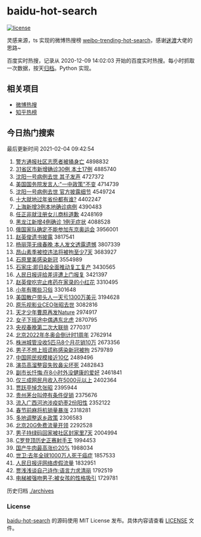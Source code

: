 # baidu-hot-search

[![license](https://img.shields.io/github/license/Arrackisarookie/baidu-hot-search)](https://github.com/Arrackisarookie/baidu-hot-search/blob/master/LICENSE)

灵感来源，ts 实现的微博热搜榜 [weibo-trending-hot-search](https://github.com/justjavac/weibo-trending-hot-search)，感谢[迷渡](https://github.com/justjavac)大佬的思路~

百度实时热搜，记录从 2020-12-09 14:02:03 开始的百度实时热搜。每小时抓取一次数据，按天[归档](./archives)。Python 实现。

## 相关项目
+ [微博热搜](https://github.com/Arrackisarookie/weibo-hot-search)
+ [知乎热榜](https://github.com/Arrackisarookie/zhihu-top-search)

## 今日热门搜索

<!-- Rank Begin -->

最后更新时间 2021-02-04 09:42:54

1. [警方通报社区志愿者被捅身亡](http://www.baidu.com/baidu?cl=3&tn=SE_baiduhomet8_jmjb7mjw&rsv_dl=fyb_top&fr=top1000&wd=%BE%AF%B7%BD%CD%A8%B1%A8%C9%E7%C7%F8%D6%BE%D4%B8%D5%DF%B1%BB%CD%B1%C9%ED%CD%F6) 4898832
1. [31省区市新增确诊30例 本土17例](http://www.baidu.com/baidu?cl=3&tn=SE_baiduhomet8_jmjb7mjw&rsv_dl=fyb_top&fr=top1000&wd=31%CA%A1%C7%F8%CA%D0%D0%C2%D4%F6%C8%B7%D5%EF30%C0%FD%20%B1%BE%CD%C117%C0%FD) 4885740
1. [沈阳一号病例去世 其子发声](http://www.baidu.com/baidu?cl=3&tn=SE_baiduhomet8_jmjb7mjw&rsv_dl=fyb_top&fr=top1000&wd=%C9%F2%D1%F4%D2%BB%BA%C5%B2%A1%C0%FD%C8%A5%CA%C0%20%C6%E4%D7%D3%B7%A2%C9%F9) 4727372
1. [美国国务院发言人:"一中政策"不变](http://www.baidu.com/baidu?cl=3&tn=SE_baiduhomet8_jmjb7mjw&rsv_dl=fyb_top&fr=top1000&wd=%C3%C0%B9%FA%B9%FA%CE%F1%D4%BA%B7%A2%D1%D4%C8%CB%3A%22%D2%BB%D6%D0%D5%FE%B2%DF%22%B2%BB%B1%E4) 4714739
1. [沈阳一号病例去世 官方披露细节](http://www.baidu.com/baidu?cl=3&tn=SE_baiduhomet8_jmjb7mjw&rsv_dl=fyb_top&fr=top1000&wd=%C9%F2%D1%F4%D2%BB%BA%C5%B2%A1%C0%FD%C8%A5%CA%C0%20%B9%D9%B7%BD%C5%FB%C2%B6%CF%B8%BD%DA) 4549724
1. [十大就地过年省份都有谁?](http://www.baidu.com/baidu?cl=3&tn=SE_baiduhomet8_jmjb7mjw&rsv_dl=fyb_top&fr=top1000&wd=%CA%AE%B4%F3%BE%CD%B5%D8%B9%FD%C4%EA%CA%A1%B7%DD%B6%BC%D3%D0%CB%AD%3F) 4402247
1. [上海新增3例本地确诊病例](http://www.baidu.com/baidu?cl=3&tn=SE_baiduhomet8_jmjb7mjw&rsv_dl=fyb_top&fr=top1000&wd=%C9%CF%BA%A3%D0%C2%D4%F63%C0%FD%B1%BE%B5%D8%C8%B7%D5%EF%B2%A1%C0%FD) 4390483
1. [任正非就注册女儿商标道歉](http://www.baidu.com/baidu?cl=3&tn=SE_baiduhomet8_jmjb7mjw&rsv_dl=fyb_top&fr=top1000&wd=%C8%CE%D5%FD%B7%C7%BE%CD%D7%A2%B2%E1%C5%AE%B6%F9%C9%CC%B1%EA%B5%C0%C7%B8) 4248169
1. [黑龙江新增4例确诊 1例无症状](http://www.baidu.com/baidu?cl=3&tn=SE_baiduhomet8_jmjb7mjw&rsv_dl=fyb_top&fr=top1000&wd=%BA%DA%C1%FA%BD%AD%D0%C2%D4%F64%C0%FD%C8%B7%D5%EF%201%C0%FD%CE%DE%D6%A2%D7%B4) 4088528
1. [俄国家队确定不能参加东京奥运会](http://www.baidu.com/baidu?cl=3&tn=SE_baiduhomet8_jmjb7mjw&rsv_dl=fyb_top&fr=top1000&wd=%B6%ED%B9%FA%BC%D2%B6%D3%C8%B7%B6%A8%B2%BB%C4%DC%B2%CE%BC%D3%B6%AB%BE%A9%B0%C2%D4%CB%BB%E1) 3956001
1. [赵英俊遗书披露](http://www.baidu.com/baidu?cl=3&tn=SE_baiduhomet8_jmjb7mjw&rsv_dl=fyb_top&fr=top1000&wd=%D5%D4%D3%A2%BF%A1%D2%C5%CA%E9%C5%FB%C2%B6) 3817541
1. [杨丽萍无缘春晚 本人发文透露遗憾](http://www.baidu.com/baidu?cl=3&tn=SE_baiduhomet8_jmjb7mjw&rsv_dl=fyb_top&fr=top1000&wd=%D1%EE%C0%F6%C6%BC%CE%DE%D4%B5%B4%BA%CD%ED%20%B1%BE%C8%CB%B7%A2%CE%C4%CD%B8%C2%B6%D2%C5%BA%B6) 3807339
1. [昂山素季被控违法将被拘至少7天](http://www.baidu.com/baidu?cl=3&tn=SE_baiduhomet8_jmjb7mjw&rsv_dl=fyb_top&fr=top1000&wd=%B0%BA%C9%BD%CB%D8%BC%BE%B1%BB%BF%D8%CE%A5%B7%A8%BD%AB%B1%BB%BE%D0%D6%C1%C9%D97%CC%EC) 3683927
1. [石原里美感染新冠](http://www.baidu.com/baidu?cl=3&tn=SE_baiduhomet8_jmjb7mjw&rsv_dl=fyb_top&fr=top1000&wd=%CA%AF%D4%AD%C0%EF%C3%C0%B8%D0%C8%BE%D0%C2%B9%DA) 3554989
1. [石家庄:即日起全面推动复工复产](http://www.baidu.com/baidu?cl=3&tn=SE_baiduhomet8_jmjb7mjw&rsv_dl=fyb_top&fr=top1000&wd=%CA%AF%BC%D2%D7%AF%3A%BC%B4%C8%D5%C6%F0%C8%AB%C3%E6%CD%C6%B6%AF%B8%B4%B9%A4%B8%B4%B2%FA) 3430565
1. [人民日报评给差评遭上门报复](http://www.baidu.com/baidu?cl=3&tn=SE_baiduhomet8_jmjb7mjw&rsv_dl=fyb_top&fr=top1000&wd=%C8%CB%C3%F1%C8%D5%B1%A8%C6%C0%B8%F8%B2%EE%C6%C0%D4%E2%C9%CF%C3%C5%B1%A8%B8%B4) 3421397
1. [赵英俊吃完止疼药在家录的小红花](http://www.baidu.com/baidu?cl=3&tn=SE_baiduhomet8_jmjb7mjw&rsv_dl=fyb_top&fr=top1000&wd=%D5%D4%D3%A2%BF%A1%B3%D4%CD%EA%D6%B9%CC%DB%D2%A9%D4%DA%BC%D2%C2%BC%B5%C4%D0%A1%BA%EC%BB%A8) 3310495
1. [小年有哪些习俗](http://www.baidu.com/baidu?cl=3&tn=SE_baiduhomet8_jmjb7mjw&rsv_dl=fyb_top&fr=top1000&wd=%D0%A1%C4%EA%D3%D0%C4%C4%D0%A9%CF%B0%CB%D7) 3301648
1. [美国散户带头人一天亏1300万美元](http://www.baidu.com/baidu?cl=3&tn=SE_baiduhomet8_jmjb7mjw&rsv_dl=fyb_top&fr=top1000&wd=%C3%C0%B9%FA%C9%A2%BB%A7%B4%F8%CD%B7%C8%CB%D2%BB%CC%EC%BF%F71300%CD%F2%C3%C0%D4%AA) 3194628
1. [原乐视影业CEO张昭去世](http://www.baidu.com/baidu?cl=3&tn=SE_baiduhomet8_jmjb7mjw&rsv_dl=fyb_top&fr=top1000&wd=%D4%AD%C0%D6%CA%D3%D3%B0%D2%B5CEO%D5%C5%D5%D1%C8%A5%CA%C0) 3082816
1. [天才少年曹原再发Nature](http://www.baidu.com/baidu?cl=3&tn=SE_baiduhomet8_jmjb7mjw&rsv_dl=fyb_top&fr=top1000&wd=%CC%EC%B2%C5%C9%D9%C4%EA%B2%DC%D4%AD%D4%D9%B7%A2Nature) 2974917
1. [女子下班途中偶遇东北虎](http://www.baidu.com/baidu?cl=3&tn=SE_baiduhomet8_jmjb7mjw&rsv_dl=fyb_top&fr=top1000&wd=%C5%AE%D7%D3%CF%C2%B0%E0%CD%BE%D6%D0%C5%BC%D3%F6%B6%AB%B1%B1%BB%A2) 2870795
1. [央视春晚第二次大联排](http://www.baidu.com/baidu?cl=3&tn=SE_baiduhomet8_jmjb7mjw&rsv_dl=fyb_top&fr=top1000&wd=%D1%EB%CA%D3%B4%BA%CD%ED%B5%DA%B6%FE%B4%CE%B4%F3%C1%AA%C5%C5) 2770317
1. [北京2022年冬奥会倒计时1周年](http://www.baidu.com/baidu?cl=3&tn=SE_baiduhomet8_jmjb7mjw&rsv_dl=fyb_top&fr=top1000&wd=%B1%B1%BE%A92022%C4%EA%B6%AC%B0%C2%BB%E1%B5%B9%BC%C6%CA%B11%D6%DC%C4%EA) 2762914
1. [株洲城管没收5匹马8个月花销10万](http://www.baidu.com/baidu?cl=3&tn=SE_baiduhomet8_jmjb7mjw&rsv_dl=fyb_top&fr=top1000&wd=%D6%EA%D6%DE%B3%C7%B9%DC%C3%BB%CA%D55%C6%A5%C2%ED8%B8%F6%D4%C2%BB%A8%CF%FA10%CD%F2) 2673356
1. [男子不想上班谎称感染新冠被拘](http://www.baidu.com/baidu?cl=3&tn=SE_baiduhomet8_jmjb7mjw&rsv_dl=fyb_top&fr=top1000&wd=%C4%D0%D7%D3%B2%BB%CF%EB%C9%CF%B0%E0%BB%D1%B3%C6%B8%D0%C8%BE%D0%C2%B9%DA%B1%BB%BE%D0) 2579789
1. [中国网民规模接近10亿](http://www.baidu.com/baidu?cl=3&tn=SE_baiduhomet8_jmjb7mjw&rsv_dl=fyb_top&fr=top1000&wd=%D6%D0%B9%FA%CD%F8%C3%F1%B9%E6%C4%A3%BD%D3%BD%FC10%D2%DA) 2489496
1. [演员高溜整容失败鼻尖坏死](http://www.baidu.com/baidu?cl=3&tn=SE_baiduhomet8_jmjb7mjw&rsv_dl=fyb_top&fr=top1000&wd=%D1%DD%D4%B1%B8%DF%C1%EF%D5%FB%C8%DD%CA%A7%B0%DC%B1%C7%BC%E2%BB%B5%CB%C0) 2482843
1. [副市长忏悔:在8小时外没健康的爱好](http://www.baidu.com/baidu?cl=3&tn=SE_baiduhomet8_jmjb7mjw&rsv_dl=fyb_top&fr=top1000&wd=%B8%B1%CA%D0%B3%A4%E2%E3%BB%DA%3A%D4%DA8%D0%A1%CA%B1%CD%E2%C3%BB%BD%A1%BF%B5%B5%C4%B0%AE%BA%C3) 2461841
1. [仅三成网民月收入在5000元以上](http://www.baidu.com/baidu?cl=3&tn=SE_baiduhomet8_jmjb7mjw&rsv_dl=fyb_top&fr=top1000&wd=%BD%F6%C8%FD%B3%C9%CD%F8%C3%F1%D4%C2%CA%D5%C8%EB%D4%DA5000%D4%AA%D2%D4%C9%CF) 2402364
1. [贾跃亭悼念张昭](http://www.baidu.com/baidu?cl=3&tn=SE_baiduhomet8_jmjb7mjw&rsv_dl=fyb_top&fr=top1000&wd=%BC%D6%D4%BE%CD%A4%B5%BF%C4%EE%D5%C5%D5%D1) 2395944
1. [贵州茅台叫停有条件促销](http://www.baidu.com/baidu?cl=3&tn=SE_baiduhomet8_jmjb7mjw&rsv_dl=fyb_top&fr=top1000&wd=%B9%F3%D6%DD%C3%A9%CC%A8%BD%D0%CD%A3%D3%D0%CC%F5%BC%FE%B4%D9%CF%FA) 2375676
1. [流入广西河池涉疫奶枣2份阳性](http://www.baidu.com/baidu?cl=3&tn=SE_baiduhomet8_jmjb7mjw&rsv_dl=fyb_top&fr=top1000&wd=%C1%F7%C8%EB%B9%E3%CE%F7%BA%D3%B3%D8%C9%E6%D2%DF%C4%CC%D4%E62%B7%DD%D1%F4%D0%D4) 2352122
1. [春节前麻将机销量暴涨](http://www.baidu.com/baidu?cl=3&tn=SE_baiduhomet8_jmjb7mjw&rsv_dl=fyb_top&fr=top1000&wd=%B4%BA%BD%DA%C7%B0%C2%E9%BD%AB%BB%FA%CF%FA%C1%BF%B1%A9%D5%C7) 2318281
1. [多地调整返乡政策](http://www.baidu.com/baidu?cl=3&tn=SE_baiduhomet8_jmjb7mjw&rsv_dl=fyb_top&fr=top1000&wd=%B6%E0%B5%D8%B5%F7%D5%FB%B7%B5%CF%E7%D5%FE%B2%DF) 2306583
1. [北京20G免费流量开领](http://www.baidu.com/baidu?cl=3&tn=SE_baiduhomet8_jmjb7mjw&rsv_dl=fyb_top&fr=top1000&wd=%B1%B1%BE%A920G%C3%E2%B7%D1%C1%F7%C1%BF%BF%AA%C1%EC) 2292528
1. [男子持绿码回家被社区封家里7天](http://www.baidu.com/baidu?cl=3&tn=SE_baiduhomet8_jmjb7mjw&rsv_dl=fyb_top&fr=top1000&wd=%C4%D0%D7%D3%B3%D6%C2%CC%C2%EB%BB%D8%BC%D2%B1%BB%C9%E7%C7%F8%B7%E2%BC%D2%C0%EF7%CC%EC) 2004994
1. [C罗登顶历史正赛射手王](http://www.baidu.com/baidu?cl=3&tn=SE_baiduhomet8_jmjb7mjw&rsv_dl=fyb_top&fr=top1000&wd=C%C2%DE%B5%C7%B6%A5%C0%FA%CA%B7%D5%FD%C8%FC%C9%E4%CA%D6%CD%F5) 1994453
1. [国产牛肉最高涨价20%](http://www.baidu.com/baidu?cl=3&tn=SE_baiduhomet8_jmjb7mjw&rsv_dl=fyb_top&fr=top1000&wd=%B9%FA%B2%FA%C5%A3%C8%E2%D7%EE%B8%DF%D5%C7%BC%DB20%25) 1988034
1. [世卫:去年全球1000万人死于癌症](http://www.baidu.com/baidu?cl=3&tn=SE_baiduhomet8_jmjb7mjw&rsv_dl=fyb_top&fr=top1000&wd=%CA%C0%CE%C0%3A%C8%A5%C4%EA%C8%AB%C7%F21000%CD%F2%C8%CB%CB%C0%D3%DA%B0%A9%D6%A2) 1857533
1. [人民日报评网络虚假流量](http://www.baidu.com/baidu?cl=3&tn=SE_baiduhomet8_jmjb7mjw&rsv_dl=fyb_top&fr=top1000&wd=%C8%CB%C3%F1%C8%D5%B1%A8%C6%C0%CD%F8%C2%E7%D0%E9%BC%D9%C1%F7%C1%BF) 1832951
1. [贾浅浅谈自己诗作:语言力求清丽](http://www.baidu.com/baidu?cl=3&tn=SE_baiduhomet8_jmjb7mjw&rsv_dl=fyb_top&fr=top1000&wd=%BC%D6%C7%B3%C7%B3%CC%B8%D7%D4%BC%BA%CA%AB%D7%F7%3A%D3%EF%D1%D4%C1%A6%C7%F3%C7%E5%C0%F6) 1792519
1. [电梯被强吻男子:被女孩的性格吸引](http://www.baidu.com/baidu?cl=3&tn=SE_baiduhomet8_jmjb7mjw&rsv_dl=fyb_top&fr=top1000&wd=%B5%E7%CC%DD%B1%BB%C7%BF%CE%C7%C4%D0%D7%D3%3A%B1%BB%C5%AE%BA%A2%B5%C4%D0%D4%B8%F1%CE%FC%D2%FD) 1729781
<!-- Rank End -->

历史归档 [./archives](./archives)

### License

[baidu-hot-search](https://github.com/Arrackisarookie/baidu-hot-search) 的源码使用 MIT License 发布。具体内容请查看 [LICENSE](./LICENSE) 文件。
